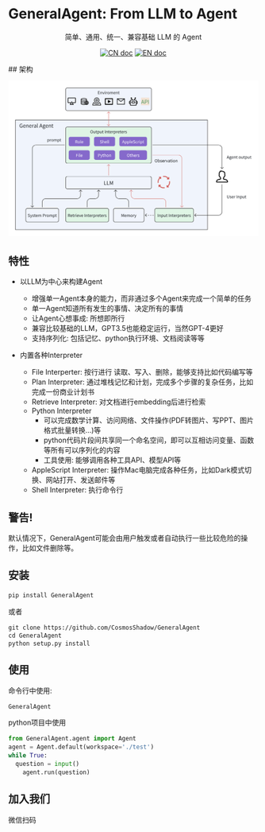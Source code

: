 # GeneralAgent: From LLM to Agent
<p align="center">简单、通用、统一、兼容基础 LLM 的 Agent</p>

<p align="center">
<a href="docs/README_CN.md"><img src="https://img.shields.io/badge/文档-中文版-blue.svg" alt="CN doc"></a>
<a href="README.md"><img src="https://img.shields.io/badge/document-English-blue.svg" alt="EN doc"></a>
</p>
## 架构

![架构](./images/Architecture.png)



## 特性

* 以LLM为中心来构建Agent
    * 增强单一Agent本身的能力，而非通过多个Agent来完成一个简单的任务
    * 单一Agent知道所有发生的事情、决定所有的事情
    * 让Agent心想事成: 所想即所行
    * 兼容比较基础的LLM，GPT3.5也能稳定运行，当然GPT-4更好
  * 支持序列化: 包括记忆、python执行环境、文档阅读等等

* 内置各种Interpreter
    * File Interperter: 按行进行 读取、写入、删除，能够支持比如代码编写等
    * Plan Interpreter: 通过堆栈记忆和计划，完成多个步骤的复杂任务，比如完成一份商业计划书
    * Retrieve Interpreter: 对文档进行embedding后进行检索
    * Python Interpreter
        * 可以完成数学计算、访问网络、文件操作(PDF转图片、写PPT、图片格式批量转换...)等
        * python代码片段间共享同一个命名空间，即可以互相访问变量、函数等所有可以序列化的内容
        * 工具使用: 能够调用各种工具API、模型API等
  * AppleScript Interpreter: 操作Mac电脑完成各种任务，比如Dark模式切换、网站打开、发送邮件等
  * Shell Interpreter: 执行命令行



## 警告!

默认情况下，GeneralAgent可能会由用户触发或者自动执行一些比较危险的操作，比如文件删除等。




## 安装

```bash
pip install GeneralAgent
```

或者

```shell
git clone https://github.com/CosmosShadow/GeneralAgent
cd GeneralAgent
python setup.py install
```



## 使用

命令行中使用:

```bash
GeneralAgent
```

python项目中使用

```python
from GeneralAgent.agent import Agent
agent = Agent.default(workspace='./test')
while True:
  question = input()
	agent.run(question)
```



## 加入我们

微信扫码

